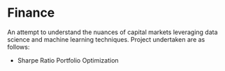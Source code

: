 # Finance
An attempt to understand the nuances of capital markets leveraging data science and machine learning techniques. 
Project undertaken are as follows:

  - Sharpe Ratio Portfolio Optimization

